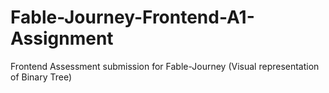 # Fable-Journey-Frontend-A1-Assignment
Frontend Assessment submission for Fable-Journey (Visual representation of Binary Tree)
